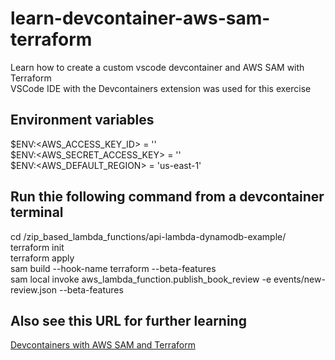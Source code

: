 # learn-devcontainer-aws-sam-terraform
Learn how to create a custom vscode devcontainer and AWS SAM with Terraform \
VSCode IDE with the Devcontainers extension was used for this exercise

## Environment variables
$ENV:<AWS_ACCESS_KEY_ID> = '' \
$ENV:<AWS_SECRET_ACCESS_KEY> = '' \
$ENV:<AWS_DEFAULT_REGION> = 'us-east-1' 

## Run thie following command from a devcontainer terminal 
cd /zip_based_lambda_functions/api-lambda-dynamodb-example/ \
terraform init \
terraform apply \
sam build --hook-name terraform --beta-features \
sam local invoke aws_lambda_function.publish_book_review -e events/new-review.json --beta-features

## Also see this URL for further learning
[Devcontainers with AWS SAM and Terraform](https://aws.amazon.com/blogs/compute/better-together-aws-sam-cli-and-hashicorp-terraform/)
